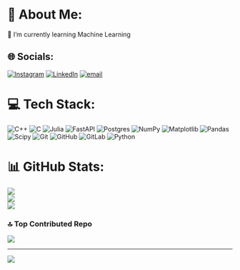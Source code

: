 


# 💫 About Me:
🌱 I’m currently learning Machine Learning


## 🌐 Socials:
[![Instagram](https://img.shields.io/badge/Instagram-%23E4405F.svg?logo=Instagram&logoColor=white)](https://instagram.com/ani._.mit) [![LinkedIn](https://img.shields.io/badge/LinkedIn-%230077B5.svg?logo=linkedin&logoColor=white)](https://linkedin.com/in/ani-mitoyan) [![email](https://img.shields.io/badge/Email-D14836?logo=gmail&logoColor=white)](mailto:animit30@gmail.com) 

# 💻 Tech Stack:
![C++](https://img.shields.io/badge/c++-%2300599C.svg?style=flat&logo=c%2B%2B&logoColor=white) ![C](https://img.shields.io/badge/c-%2300599C.svg?style=flat&logo=c&logoColor=white) ![Julia](https://img.shields.io/badge/-Julia-9558B2?style=flat&logo=julia&logoColor=white) ![FastAPI](https://img.shields.io/badge/FastAPI-005571?style=flat&logo=fastapi) ![Postgres](https://img.shields.io/badge/postgres-%23316192.svg?style=flat&logo=postgresql&logoColor=white) ![NumPy](https://img.shields.io/badge/numpy-%23013243.svg?style=flat&logo=numpy&logoColor=white) ![Matplotlib](https://img.shields.io/badge/Matplotlib-%23ffffff.svg?style=flat&logo=Matplotlib&logoColor=black) ![Pandas](https://img.shields.io/badge/pandas-%23150458.svg?style=flat&logo=pandas&logoColor=white) ![Scipy](https://img.shields.io/badge/SciPy-%230C55A5.svg?style=flat&logo=scipy&logoColor=%white) ![Git](https://img.shields.io/badge/git-%23F05033.svg?style=flat&logo=git&logoColor=white) ![GitHub](https://img.shields.io/badge/github-%23121011.svg?style=flat&logo=github&logoColor=white) ![GitLab](https://img.shields.io/badge/gitlab-%23181717.svg?style=flat&logo=gitlab&logoColor=white) ![Python](https://img.shields.io/badge/python-3670A0?style=flat&logo=python&logoColor=ffdd54)
# 📊 GitHub Stats:
![](https://github-readme-stats.vercel.app/api?username=animittt&theme=dark&hide_border=false&include_all_commits=true&count_private=true)<br/>
![](https://github-readme-streak-stats.herokuapp.com/?user=animittt&theme=dark&hide_border=false)<br/>
![](https://github-readme-stats.vercel.app/api/top-langs/?username=animittt&theme=dark&hide_border=false&include_all_commits=true&count_private=true&layout=compact)

### 🔝 Top Contributed Repo
![](https://github-contributor-stats.vercel.app/api?username=animittt&limit=5&theme=dark&combine_all_yearly_contributions=true)

---
[![](https://visitcount.itsvg.in/api?id=animittt&icon=0&color=0)](https://visitcount.itsvg.in)

